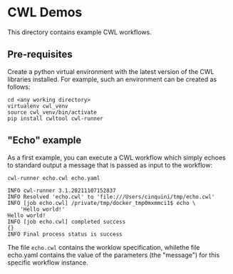 # CWL Demos
This directory contains example CWL workflows.

## Pre-requisites
Create a python virtual environment with the latest version of the CWL libraries installed. For example, such an environment can be created as follows:
```
cd <any working directory>
virtualenv cwl_venv
source cwl_venv/bin/activate
pip install cwltool cwl-runner
```

## "Echo" example

As a first example, you can execute a CWL workflow which simply echoes to standard output a message that is passed as input to the workflow:

```
cwl-runner echo.cwl echo.yaml

INFO cwl-runner 3.1.20211107152837
INFO Resolved 'echo.cwl' to 'file:///Users/cinquini/tmp/echo.cwl'
INFO [job echo.cwl] /private/tmp/docker_tmp0mxmmci1$ echo \
    'Hello world!'
Hello world!
INFO [job echo.cwl] completed success
{}
INFO Final process status is success
```

The file `echo.cwl` contains the worklow specification, whilethe file echo.yaml contains the value of the parameters (the "message") for this specific workflow instance.

